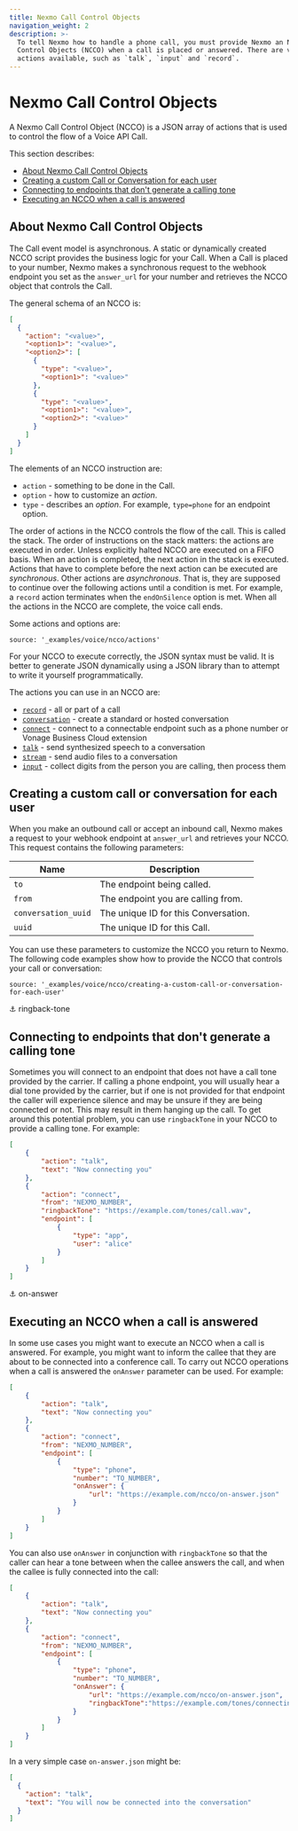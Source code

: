 ```yaml
---
title: Nexmo Call Control Objects
navigation_weight: 2
description: >-
  To tell Nexmo how to handle a phone call, you must provide Nexmo an Nexmo Call
  Control Objects (NCCO) when a call is placed or answered. There are various
  actions available, such as `talk`, `input` and `record`.
---
```


# Nexmo Call Control Objects

A Nexmo Call Control Object (NCCO) is a JSON array of actions that is used to control the flow of a Voice API Call.

This section describes:

- [About Nexmo Call Control Objects](#about-nexmo-call-control-objects)
- [Creating a custom Call or Conversation for each user](#creating-a-custom-call-or-conversation-for-each-user)
- [Connecting to endpoints that don't generate a calling tone](#ringback-tone)
- [Executing an NCCO when a call is answered](#on-answer)

## About Nexmo Call Control Objects

The Call event model is asynchronous. A static or dynamically created NCCO script provides the business logic for your Call. When a Call is placed to your number, Nexmo makes a synchronous request to the webhook endpoint you set as the `answer_url` for your number and retrieves the NCCO object that controls the Call.

The general schema of an NCCO is:

```json
[
  {
    "action": "<value>",
    "<option1>": "<value>",
    "<option2>": [
      {
        "type": "<value>",
        "<option1>": "<value>"
      },
      {
        "type": "<value>",
        "<option1>": "<value>",
        "<option2>": "<value>"
      }
    ]
  }
]
```

The elements of an NCCO instruction are:

- `action` - something to be done in the Call.
- `option` - how to customize an _action_.
- `type` - describes an _option_. For example, `type=phone` for an endpoint option.

The order of actions in the NCCO controls the flow of the call. This is called the stack. The order of instructions on the stack matters: the actions are executed in order. Unless explicitly halted NCCO are executed on a FIFO basis. When an action is completed, the next action in the stack is executed. Actions that have to complete before the next action can be executed are _synchronous_. Other actions are _asynchronous_. That is, they are supposed to continue over the following actions until a condition is met. For example, a `record` action terminates when the `endOnSilence` option is met. When all the actions in the NCCO are complete, the voice call ends.

Some actions and options are:

```tabbed_content
source: '_examples/voice/ncco/actions'
```

For your NCCO to execute correctly, the JSON syntax must be valid. It is better to generate JSON dynamically using a JSON library than to attempt to write it yourself programmatically.

The actions you can use in an NCCO are:

- [`record`](/voice/voice-api/ncco-reference#record) - all or part of a call
- [`conversation`](/voice/voice-api/ncco-reference#conversation) - create a standard or hosted conversation
- [`connect`](/voice/voice-api/ncco-reference#connect) - connect to a connectable endpoint such as a phone number or Vonage Business Cloud extension
- [`talk`](/voice/voice-api/ncco-reference#talk) - send synthesized speech to a conversation
- [`stream`](/voice/voice-api/ncco-reference#stream) - send audio files to a conversation
- [`input`](/voice/voice-api/ncco-reference#input) - collect digits from the person you are calling, then process them

## Creating a custom call or conversation for each user

When you make an outbound call or accept an inbound call, Nexmo makes a request to your webhook endpoint at `answer_url` and retrieves your NCCO. This request contains the following parameters:

Name                | Description
------------------- | ------------------------------------
`to`                | The endpoint being called.
`from`              | The endpoint you are calling from.
`conversation_uuid` | The unique ID for this Conversation.
`uuid`              | The unique ID for this Call.

You can use these parameters to customize the NCCO you return to Nexmo. The following code examples show how to provide the NCCO that controls your call or conversation:

```tabbed_examples
source: '_examples/voice/ncco/creating-a-custom-call-or-conversation-for-each-user'
```

⚓ ringback-tone

## Connecting to endpoints that don't generate a calling tone

Sometimes you will connect to an endpoint that does not have a call tone provided by the carrier. If calling a phone endpoint, you will usually hear a dial tone provided by the carrier, but if one is not provided for that endpoint the caller will experience silence and may be unsure if they are being connected or not. This may result in them hanging up the call. To get around this potential problem, you can use `ringbackTone` in your NCCO to provide a calling tone. For example:

```json
[
    {
        "action": "talk",
        "text": "Now connecting you"
    },
    {
        "action": "connect",
        "from": "NEXMO_NUMBER",
        "ringbackTone": "https://example.com/tones/call.wav",
        "endpoint": [
            {
                "type": "app",
                "user": "alice"
            }
        ]
    }
]
```

⚓ on-answer

## Executing an NCCO when a call is answered

In some use cases you might want to execute an NCCO when a call is answered. For example, you might want to inform the callee that they are about to be connected into a conference call. To carry out NCCO operations when a call is answered the `onAnswer` parameter can be used. For example:

```json
[
    {
        "action": "talk",
        "text": "Now connecting you"
    },
    {
        "action": "connect",
        "from": "NEXMO_NUMBER",
        "endpoint": [
            {
                "type": "phone",
                "number": "TO_NUMBER",
                "onAnswer": {
                    "url": "https://example.com/ncco/on-answer.json"
                }
            }
        ]
    }
]
```

You can also use `onAnswer` in conjunction with `ringbackTone` so that the caller can hear a tone between when the callee answers the call, and when the callee is fully connected into the call:

```json
[
    {
        "action": "talk",
        "text": "Now connecting you"
    },
    {
        "action": "connect",
        "from": "NEXMO_NUMBER",
        "endpoint": [
            {
                "type": "phone",
                "number": "TO_NUMBER",
                "onAnswer": {
                    "url": "https://example.com/ncco/on-answer.json",
                    "ringbackTone":"https://example.com/tones/connecting-callee.wav"
                }
            }
        ]
    }
]
```

In a very simple case `on-answer.json` might be:

```json
[
  {
    "action": "talk",
    "text": "You will now be connected into the conversation"
  }
]
```

